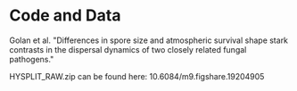 # Code and Data

Golan et al. "Differences in spore size and atmospheric survival shape stark contrasts in the dispersal dynamics of two closely related fungal pathogens."

HYSPLIT_RAW.zip can be found here: 10.6084/m9.figshare.19204905

